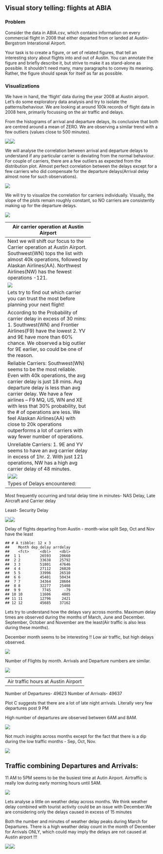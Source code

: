 **Visual story telling: flights at ABIA**
-----------------------------------------

### **Problem**

Consider the data in ABIA.csv, which contains information on every
commercial flight in 2008 that either departed from or landed at
Austin-Bergstrom Interational Airport.

Your task is to create a figure, or set of related figures, that tell an
interesting story about flights into and out of Austin. You can annotate
the figure and briefly describe it, but strive to make it as stand-alone
as possible. It shouldn’t need many, many paragraphs to convey its
meaning. Rather, the figure should speak for itself as far as possible.

### **Visualizations**

We have in hand, the ‘flight’ data during the year 2008 at Austin
airport. Let’s do some exploratory data analysis and try to isolate the
patterns/behaviour. We are looking at around 100k records of flight data
in 2008 here, primarily focussing on the air traffic and delays.

From the histograms of arrival and departure delays, its conclusive that
both are centred around a mean of ZERO. We are observing a similar trend
with a few outliers (values close to 500 minutes).

![](ABIA_flights_files/figure-markdown_strict/unnamed-chunk-5-1.png)![](ABIA_flights_files/figure-markdown_strict/unnamed-chunk-5-2.png)

We will analyse the correlation between arrival and departure delays to
understand if any particular carrier is deviating from the normal
behaviour. For couple of carriers, there are a few outliers as expected
from the distribution plot. Almost perfect correlation between the
delays except for a few carriers who did compensate for the departure
delays(Arrival delay almost none for such observations).

![](ABIA_flights_files/figure-markdown_strict/unnamed-chunk-6-1.png)

We will try to visualize the correlation for carriers individually.
Visually, the slope of the plots remain roughly constant, so NO carriers
are consistently making up for the departure delays.

![](ABIA_flights_files/figure-markdown_strict/unnamed-chunk-7-1.png)

<table style="width:56%;">
<colgroup>
<col style="width: 55%" />
</colgroup>
<thead>
<tr class="header">
<th>Air carrier operation at Austin Airport</th>
</tr>
</thead>
<tbody>
<tr class="odd">
<td>Next we will shift our focus to the Carrier operation at Austin Airport. Southwest(WN) tops the list with almost 40k operations, followed by Alaskan Airlines(AA). Northwest Airlines(NW) has the fewest operations -121.</td>
</tr>
<tr class="even">
<td><img src="ABIA_flights_files/figure-markdown_strict/unnamed-chunk-8-1.png" /></td>
</tr>
<tr class="odd">
<td>Lets try to find out which carrier you can trust the most before planning your next flight!</td>
</tr>
<tr class="even">
<td>According to the Probability of carrier delay in excess of 30 mins: 1. Southwest(WN) and Frontier Airlines(F9) have the lowest 2. YV and 9E have more than 60% chance. We observed a big outlier for 9E earlier, so could be one of the reason.</td>
</tr>
<tr class="odd">
<td>Reliable Carriers: Southwest(WN) seems to be the most reliable. Even with 40k operations, the avg carrier delay is just 18 mins. Avg departure delay is less than avg carrier delay. We have a few airlines – F9 MQ, US, WN and XE with less that 30% probability, but the # of operations are less. We feel Alaskan Airlines(AA) with close to 20k operations outperforms a lot of carriers with way fewer number of operations.</td>
</tr>
<tr class="even">
<td>Unreliable Carriers: 1. 9E and YV seems to have an avg carrier delay in excess of 1hr. 2. With just 121 operations, NW has a high avg carrier delay of 48 minutes.</td>
</tr>
<tr class="odd">
<td><img src="ABIA_flights_files/figure-markdown_strict/unnamed-chunk-11-1.png" /><img src="ABIA_flights_files/figure-markdown_strict/unnamed-chunk-11-2.png" /></td>
</tr>
<tr class="even">
<td>Types of Delays encountered:</td>
</tr>
</tbody>
</table>

Most frequently occurring and total delay time in minutes- NAS Delay,
Late Aircraft and Carrier delay

Least- Security Delay

![](ABIA_flights_files/figure-markdown_strict/unnamed-chunk-12-1.png)![](ABIA_flights_files/figure-markdown_strict/unnamed-chunk-12-2.png)

Delay of flights departing from Austin - month-wise split Sep, Oct and
Nov have the least

    ## # A tibble: 12 x 3
    ##    Month dep_delay arrdelay
    ##    <fct>     <dbl>    <dbl>
    ##  1 1         26593    20660
    ##  2 2         33638    25792
    ##  3 3         51801    47646
    ##  4 4         27112    26020
    ##  5 5         33996    26510
    ##  6 6         45401    50434
    ##  7 7         34364    28604
    ##  8 8         32277    25408
    ##  9 9          7745      -79
    ## 10 10        11606     4005
    ## 11 11        12796     2421
    ## 12 12        45685    37162

Lets try to understand how the delays vary across months. Maximum delay
times are observed during the months of March, June and December.
September, October and November are the least(Air traffic is also less
during these months).

December month seems to be interesting !! Low air traffic, but high
delays observed.

![](ABIA_flights_files/figure-markdown_strict/unnamed-chunk-17-1.png)

Number of Flights by month. Arrivals and Departure numbers are similar.

![](ABIA_flights_files/figure-markdown_strict/unnamed-chunk-19-1.png)

<table>
<tbody>
<tr class="odd">
<td style="text-align: left;">Air traffic hours at Austin Airport</td>
</tr>
</tbody>
</table>

Number of Departures- 49623 Number of Arrivals- 49637

Plot C suggests that there are a lot of late night arrivals. Literally
very few departures post 9 PM

High number of departures are observed between 6AM and 8AM.

![](ABIA_flights_files/figure-markdown_strict/unnamed-chunk-22-1.png)

Not much insights across months except for the fact that there is a dip
during the low traffic months - Sep, Oct, Nov. 

![](ABIA_flights_files/figure-markdown_strict/unnamed-chunk-23-1.png)

Traffic combining Departures and Arrivals:
------------------------------------------

11 AM to 5PM seems to be the busiest time at Autin Airport. Airtraffic
is really low during early morning hours until 5AM.

![](ABIA_flights_files/figure-markdown_strict/unnamed-chunk-25-1.png)

Lets analyse a little on weather delay across months. We think weather
delay combined with tourist activity could be an issue with December.We
are considering only the delays caused in excess of 15 minutes

Both the number and minutes of weather delay peaks during March for
Departures. There is a high weather delay count in the month of December
for Arrivals ONLY, which could may imply the delays are not caused at
Austin airport !!!

![](ABIA_flights_files/figure-markdown_strict/unnamed-chunk-28-1.png)![](ABIA_flights_files/figure-markdown_strict/unnamed-chunk-28-2.png)
